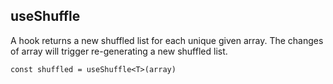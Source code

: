 ## useShuffle

A hook returns a new shuffled list for each unique given array. The changes of array will trigger re-generating a new shuffled list.

```tsx
const shuffled = useShuffle<T>(array)
```
